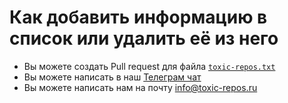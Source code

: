 # Как добавить информацию в список или удалить её из него

* Вы можете создать Pull request для файла [`toxic-repos.txt`](./toxic-repos.txt)
* Вы можете написать в наш [Телеграм чат](https://t.me/toxic_repos)
* Вы можете написать нам на почту info@toxic-repos.ru